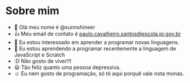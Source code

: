 # Sobre mim
- 👋 Olá meu nome é @sunnshineer
- :+1: Meu email de contato é  paulo.cavalheiro.santos@escola.pr.gov.br
- 👀 Eu estou interessado em aprender a programar novas linguagens.
- 🌱  Eu estou aprendendo a programar recentemente a linguagem de JavaScript e Scratch
- :D  Não gosto de viver!!!
- 😃 Tão feliz quanto uma pessoa depressiva.
- ☺️  Eu nem gosto de programação, só tô aqui porquê vale nota monas.
